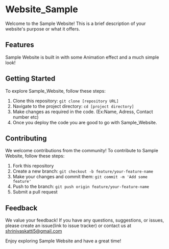 # Website_Sample 

Welcome to the Sample Website! This is a brief description of your website's purpose or what it offers.

## Features

 Sample Website is built in with some Animation effect and a much simple look! 

## Getting Started

To explore Sample_Website, follow these steps:

1. Clone this repository: `git clone [repository URL]`
2. Navigate to the project directory: `cd [project directory]`
3. Make changes as required in the code. (Ex:Name, Adress, Contact number etc)
4. Once you deploy the code you are good to go with Sample_Website.


## Contributing

We welcome contributions from the community! To contribute to Sample Website, follow these steps:

1. Fork this repository
2. Create a new branch: `git checkout -b feature/your-feature-name`
3. Make your changes and commit them: `git commit -m 'Add some feature'`
4. Push to the branch: `git push origin feature/your-feature-name`
5. Submit a pull request

## Feedback

We value your feedback! If you have any questions, suggestions, or issues, please create an issue(link to issue tracker) or contact us at shrinivaskatti5@gmail.com

Enjoy exploring Sample Website and have a great time!
